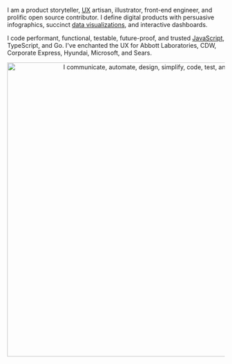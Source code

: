 I am a product storyteller, [UX](https://www.thescottkrause.com/categories/ux/) artisan, illustrator, front-end engineer, and prolific open source contributor. I define digital products with persuasive infographics, succinct [data visualizations](https://www.TheScottKrause.com/d3_datavis_skills.html), and interactive dashboards.

I code performant, functional, testable, future-proof, and trusted [JavaScript](https://www.thescottkrause.com/tags/javascript/), TypeScript, and Go. I've enchanted the UX for Abbott Laboratories, CDW, Corporate Express, Hyundai, Microsoft, and Sears.

<p align="center">
  <a href="https://www.theScottKrause.com/">
    <img src="https://thescottkrause.com/content/eres_2020_infgr_venn_1.png" width="680" alt="I communicate, automate, design, simplify, code, test, and deliver.">
  </a>
</p>

